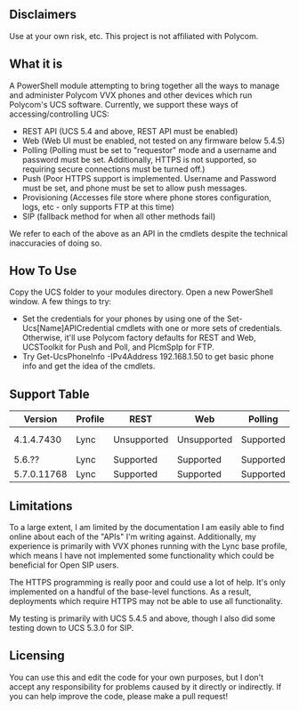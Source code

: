 Disclaimers
-----------
Use at your own risk, etc. This project is not affiliated with Polycom.

What it is
----------
A PowerShell module attempting to bring together all the ways to manage and administer Polycom VVX phones and other devices which run Polycom's UCS software. Currently, we support these ways of accessing/controlling UCS:
- REST API (UCS 5.4 and above, REST API must be enabled)
- Web (Web UI must be enabled, not tested on any firmware below 5.4.5)
- Polling (Polling must be set to "requestor" mode and a username and password must be set. Additionally, HTTPS is not supported, so requiring secure connections must be turned off.)
- Push (Poor HTTPS support is implemented. Username and Password must be set, and phone must be set to allow push messages.
- Provisioning (Accesses file store where phone stores configuration, logs, etc - only supports FTP at this time)
- SIP (fallback method for when all other methods fail)

We refer to each of the above as an API in the cmdlets despite the technical inaccuracies of doing so.

How To Use
----------
Copy the UCS folder to your modules directory. Open a new PowerShell window. A few things to try:
- Set the credentials for your phones by using one of the Set-Ucs[Name]APICredential cmdlets with one or more sets of credentials. Otherwise, it'll use Polycom factory defaults for REST and Web, UCSToolkit for Push and Poll, and PlcmSpIp for FTP.
- Try Get-UcsPhoneInfo -IPv4Address 192.168.1.50 to get basic phone info and get the idea of the cmdlets.

Support Table
-------------
|Version|Profile|REST|Web|Polling|Push|Provisioning|SIP|
|-------|-------|----|---|-------|----|------------|---|
|4.1.4.7430|Lync|Unsupported|Unsupported|Supported|Supported||Partially Supported|
|5.6.??|Lync|Supported|Supported|Supported|Supported|Supported|Supported|
|5.7.0.11768|Lync|Supported|Supported|Supported|Supported|Supported|Supported|

Limitations
-----------
To a large extent, I am limited by the documentation I am easily able to find online about each of the "APIs" I'm writing against. Additionally, my experience is primarily with VVX phones running with the Lync base profile, which means I have not implemented some functionality which could be beneficial for Open SIP users. 

The HTTPS programming is really poor and could use a lot of help. It's only implemented on a handful of the base-level functions. As a result, deployments which require HTTPS may not be able to use all functionality.

My testing is primarily with UCS 5.4.5 and above, though I also did some testing down to UCS 5.3.0 for SIP.

Licensing
---------
You can use this and edit the code for your own purposes, but I don't accept any responsibility for problems caused by it directly or indirectly. If you can help improve the code, please make a pull request!
